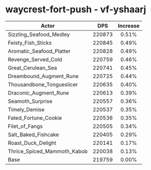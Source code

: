 # waycrest-fort-push - vf-yshaarj
| Actor | DPS | Increase |
|---|:---:|:---:|
|Sizzling_Seafood_Medley|220873|0.51%|
|Feisty_Fish_Sticks|220845|0.49%|
|Aromatic_Seafood_Platter|220828|0.49%|
|Revenge_Served_Cold|220759|0.46%|
|Great_Cerulean_Sea|220741|0.45%|
|Dreambound_Augment_Rune|220725|0.44%|
|Thousandbone_Tongueslicer|220635|0.40%|
|Draconic_Augment_Rune|220613|0.39%|
|Seamoth_Surprise|220557|0.36%|
|Timely_Demise|220537|0.35%|
|Fated_Fortune_Cookie|220536|0.35%|
|Filet_of_Fangs|220505|0.34%|
|Salt_Baked_Fishcake|220405|0.29%|
|Roast_Duck_Delight|220141|0.17%|
|Thrice_Spiced_Mammoth_Kabob|220038|0.13%|
|Base|219759|0.00%|
